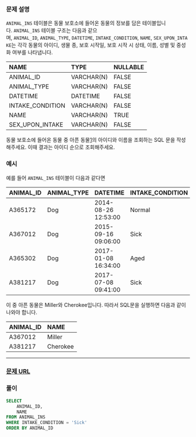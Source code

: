 ### **문제 설명**<br>  
  
`ANIMAL_INS` 테이블은 동물 보호소에 들어온 동물의 정보를 담은 테이블입니다. `ANIMAL_INS` 테이블 구조는 다음과 같으며, `ANIMAL_ID`, `ANIMAL_TYPE`, `DATETIME`, `INTAKE_CONDITION`, `NAME`, `SEX_UPON_INTAKE`는 각각 동물의 아이디, 생물 종, 보호 시작일, 보호 시작 시 상태, 이름, 성별 및 중성화 여부를 나타냅니다.  
  
|NAME|TYPE|NULLABLE|  
|:---|:---|:---|
|ANIMAL_ID|VARCHAR(N)|FALSE|  
|ANIMAL_TYPE|VARCHAR(N)|FALSE|  
|DATETIME|DATETIME|FALSE|  
|INTAKE_CONDITION|VARCHAR(N)|FALSE|  
|NAME|VARCHAR(N)|TRUE|  
|SEX_UPON_INTAKE|VARCHAR(N)|FALSE|  
  
동물 보호소에 들어온 동물 중 아픈 동물[1](https://school.programmers.co.kr/learn/courses/30/lessons/59036#fn1)의 아이디와 이름을 조회하는 SQL 문을 작성해주세요. 이때 결과는 아이디 순으로 조회해주세요.  
### 예시<br>  
예를 들어 `ANIMAL_INS` 테이블이 다음과 같다면  
  
|ANIMAL_ID|ANIMAL_TYPE|DATETIME|INTAKE_CONDITION|NAME|SEX_UPON_INTAKE|  
|:---|:---|:---|:---|:---|:---|
|A365172|Dog|2014-08-26 12:53:00|Normal|Diablo|Neutered Male|  
|A367012|Dog|2015-09-16 09:06:00|Sick|Miller|Neutered Male|  
|A365302|Dog|2017-01-08 16:34:00|Aged|Minnie|Spayed Female|  
|A381217|Dog|2017-07-08 09:41:00|Sick|Cherokee|Neutered Male|  
  
이 중 아픈 동물은 Miller와 Cherokee입니다. 따라서 SQL문을 실행하면 다음과 같이 나와야 합니다.  
  
|ANIMAL_ID|NAME|  
|:---|:---|
|A367012|Miller|  
|A381217|Cherokee|  
---  
### [문제 URL](https://school.programmers.co.kr/learn/courses/30/lessons/59036#fn1)<br>  
### 풀이<br>  
```sql  
SELECT
    ANIMAL_ID,
    NAME
FROM ANIMAL_INS 
WHERE INTAKE_CONDITION = 'Sick'
ORDER BY ANIMAL_ID  
```  
